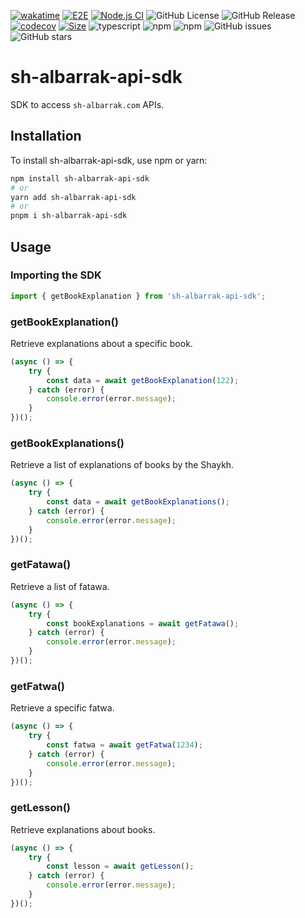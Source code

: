 [![wakatime](https://wakatime.com/badge/user/a0b906ce-b8e7-4463-8bce-383238df6d4b/project/35a92859-5134-4d7c-b8b9-28cc71c2b054.svg)](https://wakatime.com/badge/user/a0b906ce-b8e7-4463-8bce-383238df6d4b/project/35a92859-5134-4d7c-b8b9-28cc71c2b054) [![E2E](https://github.com/ragaeeb/sh-albarrak-api-sdk/actions/workflows/e2e.yml/badge.svg)](https://github.com/ragaeeb/sh-albarrak-api-sdk/actions/workflows/e2e.yml) [![Node.js CI](https://github.com/ragaeeb/sh-albarrak-api-sdk/actions/workflows/build.yml/badge.svg)](https://github.com/ragaeeb/sh-albarrak-api-sdk/actions/workflows/build.yml) ![GitHub License](https://img.shields.io/github/license/ragaeeb/sh-albarrak-api-sdk) ![GitHub Release](https://img.shields.io/github/v/release/ragaeeb/sh-albarrak-api-sdk) [![codecov](https://codecov.io/gh/ragaeeb/sh-albarrak-api-sdk/graph/badge.svg?token=EU816AGCGQ)](https://codecov.io/gh/ragaeeb/sh-albarrak-api-sdk) [![Size](https://deno.bundlejs.com/badge?q=sh-albarrak-api-sdk@1.0.0)](https://bundlejs.com/?q=sh-albarrak-api-sdk%401.0.0) ![typescript](https://badgen.net/badge/icon/typescript?icon=typescript&label&color=blue) ![npm](https://img.shields.io/npm/v/sh-albarrak-api-sdk) ![npm](https://img.shields.io/npm/dm/sh-albarrak-api-sdk) ![GitHub issues](https://img.shields.io/github/issues/ragaeeb/sh-albarrak-api-sdk) ![GitHub stars](https://img.shields.io/github/stars/ragaeeb/sh-albarrak-api-sdk?style=social)

# sh-albarrak-api-sdk

SDK to access `sh-albarrak.com` APIs.

## Installation

To install sh-albarrak-api-sdk, use npm or yarn:

```bash
npm install sh-albarrak-api-sdk
# or
yarn add sh-albarrak-api-sdk
# or
pnpm i sh-albarrak-api-sdk
```

## Usage

### Importing the SDK

```javascript
import { getBookExplanation } from 'sh-albarrak-api-sdk';
```

### getBookExplanation()

Retrieve explanations about a specific book.

```javascript
(async () => {
    try {
        const data = await getBookExplanation(122);
    } catch (error) {
        console.error(error.message);
    }
})();
```

### getBookExplanations()

Retrieve a list of explanations of books by the Shaykh.

```javascript
(async () => {
    try {
        const data = await getBookExplanations();
    } catch (error) {
        console.error(error.message);
    }
})();
```

### getFatawa()

Retrieve a list of fatawa.

```javascript
(async () => {
    try {
        const bookExplanations = await getFatawa();
    } catch (error) {
        console.error(error.message);
    }
})();
```

### getFatwa()

Retrieve a specific fatwa.

```javascript
(async () => {
    try {
        const fatwa = await getFatwa(1234);
    } catch (error) {
        console.error(error.message);
    }
})();
```

### getLesson()

Retrieve explanations about books.

```javascript
(async () => {
    try {
        const lesson = await getLesson();
    } catch (error) {
        console.error(error.message);
    }
})();
```
